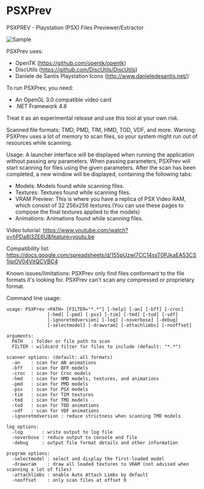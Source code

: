 # PSXPrev

PSXPREV - Playstation (PSX) Files Previewer/Extractor

![Sample](https://i.snipboard.io/hLlNy5.jpg)

PSXPrev uses:
- OpenTK (https://github.com/opentk/opentk)
- DiscUtils (https://github.com/DiscUtils/DiscUtils)
- Daniele de Santis Playstation Icons (http://www.danieledesantis.net/)

To run PSXPrev, you need:
- An OpenGL 3.0 compatible video card
- .NET Framework 4.8

Treat it as an experimental release and use this tool at your own risk.

Scanned file formats: TMD, PMD, TIM, HMD, TOD, VDF, and more.
Warning: PSXPrev uses a lot of memory to scan files, so your system might run out of resources while scanning.

Usage:
A launcher interface will be displayed when running the application without passing any parameters.
When passing parameters, PSXPrev will start scanning for files using the given parameters.
After the scan has been completed, a new window will be displayed, containing the following tabs:
- Models:  Models found while scanning files.
- Textures: Textures found while scanning files.
- VRAM Preview: This is where you have a replica of PSX Video RAM, which consist of 32 256x256 textures.(You can use these pages to compose the final textures applied to the models)
- Animations: Animations found while scanning files.

Video tutorial:
<https://www.youtube.com/watch?v=hPDa8l3ZE6U&feature=youtu.be>

Compatibility list:
<https://docs.google.com/spreadsheets/d/155pUzwl7CC14ssT0PJkaEA53CS1ijpOV04VitQCVBC4>

Known issues/limitations:
PSXPrev only find files conformant to the file formats it's looking for. PSXPrev can't scan any compressed or proprietary format.

Command line usage:
```
usage: PSXPrev <PATH> [FILTER="*.*"] [-help] [-an] [-bff] [-croc]
               [-hmd] [-pmd] [-psx] [-tim] [-tmd] [-tod] [-vdf]
               [-ignoretmdversion] [-log] [-noverbose] [-debug]
               [-selectmodel] [-drawvram] [-attachlimbs] [-nooffset]

arguments:
  PATH   : folder or file path to scan
  FILTER : wildcard filter for files to include (default: "*.*")

scanner options: (default: all formats)
  -an    : scan for AN animations
  -bff   : scan for BFF models
  -croc  : scan for Croc models
  -hmd   : scan for HMD models, textures, and animations
  -pmd   : scan for PMD models
  -psx   : scan for PSX models
  -tim   : scan for TIM textures
  -tmd   : scan for TMD models
  -tod   : scan for TOD animations
  -vdf   : scan for VDF animations
  -ignoretmdversion : reduce strictness when scanning TMD models

log options:
  -log       : write output to log file
  -noverbose : reduce output to console and file
  -debug     : output file format details and other information

program options:
  -selectmodel : select and display the first-loaded model
  -drawvram    : draw all loaded textures to VRAM (not advised when scanning a lot of files)
  -attachlimbs : enable Auto Attach Limbs by default
  -nooffset    : only scan files at offset 0
```
